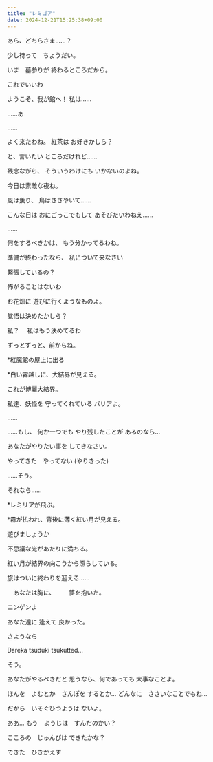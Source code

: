 ```yaml
---
title: "レミゴア"
date: 2024-12-21T15:25:38+09:00
---
```


あら、どちらさま……？

少し待って　ちょうだい。

いま　墓参りが
終わるところだから。

これでいいわ

ようこそ、我が館へ！
私は……

……あ

……

よく来たわね。
紅茶は
お好きかしら？

と、言いたい
ところだけれど……

残念ながら、
そういうわけにも
いかないのよね。

今日は素敵な夜ね。

風は薫り、
鳥はささやいて……

こんな日は
おにごっこでもして
あそびたいわねえ……

……

何をするべきかは、
もう分かってるわね。

準備が終わったなら、
私について来なさい


緊張しているの？

怖がることはないわ

お花畑に
遊びに行くようなものよ。


覚悟は決めたかしら？

私？　
私はもう決めてるわ

ずっとずっと、前からね。


*紅魔館の屋上に出る

*白い霧越しに、大結界が見える。

これが博麗大結界。

私達、妖怪を
守ってくれている
バリアよ。

……

……もし、
何か一つでも
やり残したことが
あるのなら…

あなたがやりたい事を
してきなさい。

やってきた　やってない
(やりきった)

……そう。

それなら……

*レミリアが飛ぶ。

*霧が払われ、背後に薄く紅い月が見える。

遊びましょうか




不思議な光があたりに満ちる。

紅い月が結界の向こうから照らしている。

旅はついに終わりを迎える……

　あなたは胸に、
　　夢を抱いた。


ニンゲンよ

あなた達に
逢えて
良かった。

さようなら


Dareka tsuduki tsukutted...


そう。

あなたがやるべきだと
思うなら、何であっても
大事なことよ。

ほんを　よむとか　さんぽを
するとか…
どんなに　ささいなことでもね…

だから　いそぐひつようは
ないよ。


ああ…
もう　ようじは　すんだのかい？

こころの　じゅんびは
できたかな？

できた　ひきかえす

